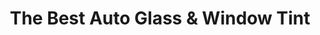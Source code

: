---
title: "The Best Auto Glass & Window Tint"
url: /burien/the-best-auto-glass-and-window-tint/
shop: car parts
---